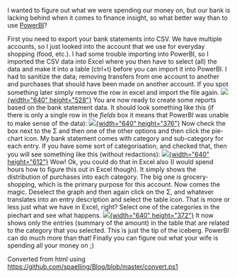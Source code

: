 ﻿I wanted to figure out what we were spending our money on, but our bank
is lacking behind when it comes to finance insight, so what better way
than to use [PowerBI](https://app.powerbi.com/)?

First you need to export your bank statements into CSV. We have multiple
accounts, so I just looked into the account that we use for everyday
shopping (food, etc.). I had some trouble importing into PowerBI, so I
imported the CSV data into Excel where you then have to select (all) the
data and make it into a table (ctrl+t) before you can import it into
PowerBI.
I had to sanitize the data; removing transfers from one account to
another and purchases that should have been made on another account. If
you spot something later simply remove the row in excel and import the
file again.
[![](https://2.bp.blogspot.com/-hQbn5nrqx7I/V9ukS_T9eWI/AAAAAAAAStE/UP4pXGlFqqYEmVDFtaGuaJZ7QnMgLPRmQCK4B/s640/1.png){width="640"
height="528"}](//2.bp.blogspot.com/-hQbn5nrqx7I/V9ukS_T9eWI/AAAAAAAAStE/UP4pXGlFqqYEmVDFtaGuaJZ7QnMgLPRmQCK4B/s1600/1.png)
You are now ready to create some reports based on the bank statement
data. It should look something like this (if there is only a single row
in the *fields* box it means that PowerBI was unable to make sense of
the data):
[![](https://1.bp.blogspot.com/-vaG1ISkRCmA/V9ulY27UFiI/AAAAAAAAStM/FFo-SL6Yl5k-jWdhoM77xVPaGcg2dcoBwCK4B/s640/2.png){width="640"
height="376"}](//1.bp.blogspot.com/-vaG1ISkRCmA/V9ulY27UFiI/AAAAAAAAStM/FFo-SL6Yl5k-jWdhoM77xVPaGcg2dcoBwCK4B/s1600/2.png)
Now check the box next to the Σ and then one of the other options and
then click the pie-chart icon. My bank statement comes with category and
sub-category for each entry. If you have some sort of categorisation,
and checked that, then you will see something like this (without
redactions):
[![](https://4.bp.blogspot.com/-WeNZsl5rfnA/V9unbNrimnI/AAAAAAAAStY/mL5xTDW7-5ML6JDoDOcCGJ0qh5Gjlw9zgCK4B/s640/3.png){width="640"
height="612"}](//4.bp.blogspot.com/-WeNZsl5rfnA/V9unbNrimnI/AAAAAAAAStY/mL5xTDW7-5ML6JDoDOcCGJ0qh5Gjlw9zgCK4B/s1600/3.png)
Wow! Ok, you could do that in Excel also (I would spend hours how to
figure this out in Excel though). It simply shows the distribution of
purchases into each category. The big one is grocery-shopping, which is
the primary purpose for this account.
Now comes the magic. Deselect the graph and then again click on the Σ,
and whatever translates into an entry description and select the table
icon. That is more or less just what we have in Excel, right?
Select one of the categories in the piechart and see what happens.
[![](https://3.bp.blogspot.com/-PtWrXc6MWlg/V9upBSI4wVI/AAAAAAAAStg/koCHfjS-DvYCbdAs8hejertb-t1E9S2QACK4B/s640/4.png){width="640"
height="372"}](//3.bp.blogspot.com/-PtWrXc6MWlg/V9upBSI4wVI/AAAAAAAAStg/koCHfjS-DvYCbdAs8hejertb-t1E9S2QACK4B/s1600/4.png)
It now shows only the entries (summary of the amount) in the table that
are related to the category that you selected. This is just the tip of
the iceberg. PowerBI can do much more than that!
Finally you can figure out what your wife is spending all your money on
;)

Converted from html using https://github.com/spaelling/Blog/blob/master/convert.ps1 

